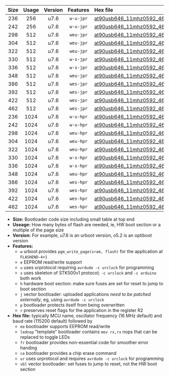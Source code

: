|Size|Usage|Version|Features|Hex file|
|:-:|:-:|:-:|:-:|:--|
|236|256|u7.6|`w-u-jpr`|[at90usb646_11mhz0592_460800bps_ur_vbl.hex](https://raw.githubusercontent.com/stefanrueger/urboot/main/at90usb646_11mhz0592_460800bps_ur_vbl.hex)|
|242|256|u7.6|`w-u-jpr`|[at90usb646_11mhz0592_460800bps_lednop_ur_vbl.hex](https://raw.githubusercontent.com/stefanrueger/urboot/main/at90usb646_11mhz0592_460800bps_lednop_ur_vbl.hex)|
|298|512|u7.6|`weu-jpr`|[at90usb646_11mhz0592_460800bps_ee_ur_vbl.hex](https://raw.githubusercontent.com/stefanrueger/urboot/main/at90usb646_11mhz0592_460800bps_ee_ur_vbl.hex)|
|304|512|u7.6|`weu-jpr`|[at90usb646_11mhz0592_460800bps_ee_lednop_ur_vbl.hex](https://raw.githubusercontent.com/stefanrueger/urboot/main/at90usb646_11mhz0592_460800bps_ee_lednop_ur_vbl.hex)|
|322|512|u7.6|`weu-jpr`|[at90usb646_11mhz0592_460800bps_ee_lednop_fr_ur_vbl.hex](https://raw.githubusercontent.com/stefanrueger/urboot/main/at90usb646_11mhz0592_460800bps_ee_lednop_fr_ur_vbl.hex)|
|330|512|u7.6|`w-s-jpr`|[at90usb646_11mhz0592_460800bps_vbl.hex](https://raw.githubusercontent.com/stefanrueger/urboot/main/at90usb646_11mhz0592_460800bps_vbl.hex)|
|336|512|u7.6|`w-s-jpr`|[at90usb646_11mhz0592_460800bps_lednop_vbl.hex](https://raw.githubusercontent.com/stefanrueger/urboot/main/at90usb646_11mhz0592_460800bps_lednop_vbl.hex)|
|348|512|u7.6|`weu-jpr`|[at90usb646_11mhz0592_460800bps_ee_lednop_fr_ce_ur_vbl.hex](https://raw.githubusercontent.com/stefanrueger/urboot/main/at90usb646_11mhz0592_460800bps_ee_lednop_fr_ce_ur_vbl.hex)|
|386|512|u7.6|`wes-jpr`|[at90usb646_11mhz0592_460800bps_ee_vbl.hex](https://raw.githubusercontent.com/stefanrueger/urboot/main/at90usb646_11mhz0592_460800bps_ee_vbl.hex)|
|392|512|u7.6|`wes-jpr`|[at90usb646_11mhz0592_460800bps_ee_lednop_vbl.hex](https://raw.githubusercontent.com/stefanrueger/urboot/main/at90usb646_11mhz0592_460800bps_ee_lednop_vbl.hex)|
|422|512|u7.6|`wes-jpr`|[at90usb646_11mhz0592_460800bps_ee_lednop_fr_vbl.hex](https://raw.githubusercontent.com/stefanrueger/urboot/main/at90usb646_11mhz0592_460800bps_ee_lednop_fr_vbl.hex)|
|462|512|u7.6|`wes-jpr`|[at90usb646_11mhz0592_460800bps_ee_lednop_fr_ce_vbl.hex](https://raw.githubusercontent.com/stefanrueger/urboot/main/at90usb646_11mhz0592_460800bps_ee_lednop_fr_ce_vbl.hex)|
|236|1024|u7.6|`w-u-hpr`|[at90usb646_11mhz0592_460800bps_ur.hex](https://raw.githubusercontent.com/stefanrueger/urboot/main/at90usb646_11mhz0592_460800bps_ur.hex)|
|242|1024|u7.6|`w-u-hpr`|[at90usb646_11mhz0592_460800bps_lednop_ur.hex](https://raw.githubusercontent.com/stefanrueger/urboot/main/at90usb646_11mhz0592_460800bps_lednop_ur.hex)|
|298|1024|u7.6|`weu-hpr`|[at90usb646_11mhz0592_460800bps_ee_ur.hex](https://raw.githubusercontent.com/stefanrueger/urboot/main/at90usb646_11mhz0592_460800bps_ee_ur.hex)|
|304|1024|u7.6|`weu-hpr`|[at90usb646_11mhz0592_460800bps_ee_lednop_ur.hex](https://raw.githubusercontent.com/stefanrueger/urboot/main/at90usb646_11mhz0592_460800bps_ee_lednop_ur.hex)|
|322|1024|u7.6|`weu-hpr`|[at90usb646_11mhz0592_460800bps_ee_lednop_fr_ur.hex](https://raw.githubusercontent.com/stefanrueger/urboot/main/at90usb646_11mhz0592_460800bps_ee_lednop_fr_ur.hex)|
|330|1024|u7.6|`w-s-hpr`|[at90usb646_11mhz0592_460800bps.hex](https://raw.githubusercontent.com/stefanrueger/urboot/main/at90usb646_11mhz0592_460800bps.hex)|
|336|1024|u7.6|`w-s-hpr`|[at90usb646_11mhz0592_460800bps_lednop.hex](https://raw.githubusercontent.com/stefanrueger/urboot/main/at90usb646_11mhz0592_460800bps_lednop.hex)|
|348|1024|u7.6|`weu-hpr`|[at90usb646_11mhz0592_460800bps_ee_lednop_fr_ce_ur.hex](https://raw.githubusercontent.com/stefanrueger/urboot/main/at90usb646_11mhz0592_460800bps_ee_lednop_fr_ce_ur.hex)|
|386|1024|u7.6|`wes-hpr`|[at90usb646_11mhz0592_460800bps_ee.hex](https://raw.githubusercontent.com/stefanrueger/urboot/main/at90usb646_11mhz0592_460800bps_ee.hex)|
|392|1024|u7.6|`wes-hpr`|[at90usb646_11mhz0592_460800bps_ee_lednop.hex](https://raw.githubusercontent.com/stefanrueger/urboot/main/at90usb646_11mhz0592_460800bps_ee_lednop.hex)|
|422|1024|u7.6|`wes-hpr`|[at90usb646_11mhz0592_460800bps_ee_lednop_fr.hex](https://raw.githubusercontent.com/stefanrueger/urboot/main/at90usb646_11mhz0592_460800bps_ee_lednop_fr.hex)|
|462|1024|u7.6|`wes-hpr`|[at90usb646_11mhz0592_460800bps_ee_lednop_fr_ce.hex](https://raw.githubusercontent.com/stefanrueger/urboot/main/at90usb646_11mhz0592_460800bps_ee_lednop_fr_ce.hex)|

- **Size:** Bootloader code size including small table at top end
- **Useage:** How many bytes of flash are needed, ie, HW boot section or a multiple of the page size
- **Version:** For example, u7.6 is an urboot version, o5.2 is an optiboot version
- **Features:**
  + `w` urboot provides `pgm_write_page(sram, flash)` for the application at `FLASHEND-4+1`
  + `e` EEPROM read/write support
  + `u` uses urprotocol requiring `avrdude -c urclock` for programming
  + `s` uses skeleton of STK500v1 protocol; `-c urclock` and `-c arduino` both work
  + `h` hardware boot section: make sure fuses are set for reset to jump to boot section
  + `j` vector bootloader: uploaded applications *need to be patched externally*, eg, using `avrdude -c urclock`
  + `p` bootloader protects itself from being overwritten
  + `r` preserves reset flags for the application in the register R2
- **Hex file:** typically MCU name, oscillator frequency (16 MHz default) and baud rate (115200 default) followed by
  + `ee` bootloader supports EEPROM read/write
  + `lednop` "template" bootloader contains `mov rx,rx` nops that can be replaced to toggle LEDs
  + `fr` bootloader provides non-essential code for smoother error handing
  + `ce` bootloader provides a chip erase command
  + `ur` uses urprotocol and requires `avrdude -c urclock` for programming
  + `vbl` vector bootloader: set fuses to jump to reset, not the HW boot section
